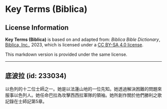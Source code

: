 # Key Terms (Biblica)

## License Information

**Key Terms (Biblica)** is based on and adapted from: _Biblica Bible Dictionary_, [Biblica, Inc.](https://www.biblica.com/), 2023, which is licensed under a [CC BY-SA 4.0 license](https://creativecommons.org/licenses/by-sa/4.0/legalcode.en).

This markdown version is provided under the same license.



--------------------------------

## 底波拉 (id: 233034)

以色列的十二位士師之一。她是以法蓮山地的一位先知。她透過解決困難的問題來服事以色列人。她任命巴拉為攻擊西西拉軍隊的領袖。她所創作關於他們勝利之歌記錄在士師記第5章。



